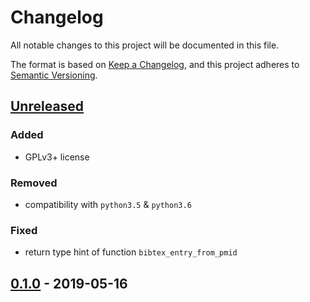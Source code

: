 # Changelog
All notable changes to this project will be documented in this file.

The format is based on [Keep a Changelog](https://keepachangelog.com/en/1.0.0/),
and this project adheres to [Semantic Versioning](https://semver.org/spec/v2.0.0.html).

## [Unreleased]
### Added
- GPLv3+ license

### Removed
- compatibility with `python3.5` & `python3.6`

### Fixed
- return type hint of function `bibtex_entry_from_pmid`

## [0.1.0] - 2019-05-16

[Unreleased]: https://github.com/fphammerle/pubmed-bibtex/compare/0.1.0...HEAD
[0.1.0]: https://github.com/fphammerle/pubmed-bibtex/releases/tag/0.1.0
